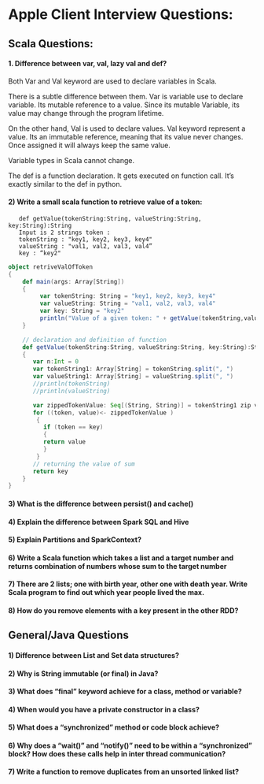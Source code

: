 # Apple Client Interview Questions:

## Scala Questions:

#### 1. Difference between var, val, lazy val and def?

Both Var and Val keyword are used to declare variables in Scala. 

There is a subtle difference between them. Var is variable use to declare variable. Its mutable reference to a value. Since its mutable Variable, its value may change through the program lifetime. 

On the other hand, Val is used to declare values. Val keyword represent a value. Its an immutable reference, meaning that its value never changes. Once assigned it will always keep the same value.

Variable types in Scala cannot change.

The def is a function declaration. It gets executed on function call. It’s exactly similar to the def in python.



			
			
#### 2) Write a small scala function to retrieve value of a token: 

       def getValue(tokenString:String, valueString:String, key:String):String
       Input is 2 strings token : 
       tokenString : "key1, key2, key3, key4"
       valueString : "val1, val2, val3, val4”
       key : “key2"
   
```scala
object retriveValOfToken 
{ 
	def main(args: Array[String]) 
	{ 
		 var tokenString: String = "key1, key2, key3, key4"
		 var valueString: String = "val1, val2, val3, val4"
		 var key: String = "key2"
		 println("Value of a given token: " + getValue(tokenString,valueString, key)); 
	} 

	// declaration and definition of function 
	def getValue(tokenString:String, valueString:String, key:String):String =
	{ 
	   var n:Int = 0  
	   var tokenString1: Array[String] = tokenString.split(", ")
	   var valueString1: Array[String] = valueString.split(", ")
	   //println(tokenString)
	   //println(valueString)

	   var zippedTokenValue: Seq[(String, String)] = tokenString1 zip valueString1
	   for ((token, value)<- zippedTokenValue )
		{
		  if (token == key)
		  {	  
		  return value
		  }
		}
	   // returning the value of sum 
	   return key
	} 
} 

```


#### 3) What is the difference between persist() and cache()

#### 4) Explain the difference between Spark SQL and Hive

#### 5) Explain Partitions and SparkContext?

#### 6) Write a Scala function which takes a list and a target number and returns combination of numbers whose sum to the target number

#### 7) There are 2 lists; one with birth year, other one with death year. Write Scala program to find out which year people lived the max.

#### 8) How do you remove elements with a key present in the other RDD?


## General/Java Questions

#### 1) Difference between List and Set data structures?

#### 2) Why is String immutable (or final) in Java?

#### 3) What does “final” keyword achieve for a class, method or variable?

#### 4) When would you have a private constructor in a class?

#### 5) What does a “synchronized” method or code block achieve?

#### 6) Why does a “wait()” and “notify()” need to be within a “synchronized” block? How does these calls help in inter thread communication?

#### 7) Write a function to remove duplicates from an unsorted linked list?

